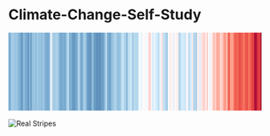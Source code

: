 # Climate-Change-Self-Study

![Stripes Replication](https://github.com/ttussing/Climate-Change-Self-Study/blob/master/Ed%20Hawkins%20Stripes%20Replication.png)

![Real Stripes](http://www.climate-lab-book.ac.uk/files/2018/05/globalcore.png)
